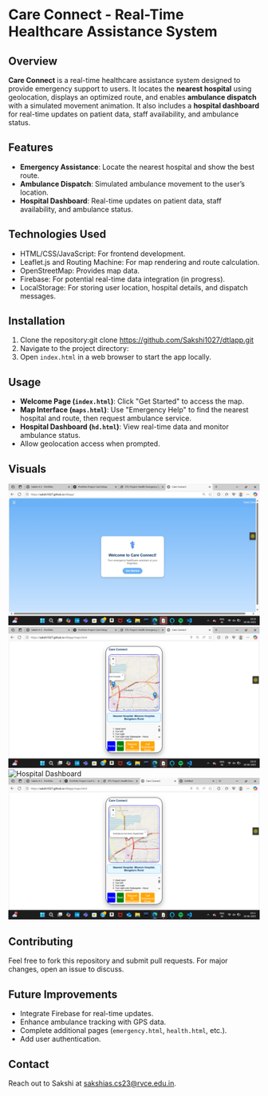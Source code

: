 # Care Connect - Real-Time Healthcare Assistance System

## Overview
**Care Connect** is a real-time healthcare assistance system designed to provide emergency support to users. It locates the **nearest hospital** using geolocation, displays an optimized route, and enables **ambulance dispatch** with a simulated movement animation. It also includes a **hospital dashboard** for real-time updates on patient data, staff availability, and ambulance status.

## Features
- **Emergency Assistance**: Locate the nearest hospital and show the best route.
- **Ambulance Dispatch**: Simulated ambulance movement to the user’s location.
- **Hospital Dashboard**: Real-time updates on patient data, staff availability, and ambulance status.

## Technologies Used
- HTML/CSS/JavaScript: For frontend development.
- Leaflet.js and Routing Machine: For map rendering and route calculation.
- OpenStreetMap: Provides map data.
- Firebase: For potential real-time data integration (in progress).
- LocalStorage: For storing user location, hospital details, and dispatch messages.

## Installation
1. Clone the repository:git clone https://github.com/Sakshi1027/dtlapp.git
2. Navigate to the project directory:
3. Open `index.html` in a web browser to start the app locally.

## Usage
- **Welcome Page (`index.html`)**: Click "Get Started" to access the map.
- **Map Interface (`maps.html`)**: Use "Emergency Help" to find the nearest hospital and route, then request ambulance service.
- **Hospital Dashboard (`hd.html`)**: View real-time data and monitor ambulance status.
- Allow geolocation access when prompted.

## Visuals
![Welcome Screen](./home.png.png)
![Map Interface](./maps.png.png)
![Hospital Dashboard](./hospital_dashboard.png)
![Ambulance dispatch](./ambulance.png.png)

## Contributing
Feel free to fork this repository and submit pull requests. For major changes, open an issue to discuss.

## Future Improvements
- Integrate Firebase for real-time updates.
- Enhance ambulance tracking with GPS data.
- Complete additional pages (`emergency.html`, `health.html`, etc.).
- Add user authentication.

## Contact
Reach out to Sakshi at [sakshias.cs23@rvce.edu.in](mailto:your-email@example.com).
